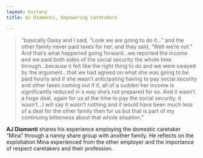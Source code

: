 ```yaml
---
layout: history
title: AJ Diamonti, Empowering Caretakers 

---
```

>“basically Daisy and I said, “Look we are going to do it…” and the other family never paid taxes for her, and they said, “Well we’re not.” And that’s what happened going forward...we reported the income and we paid both sides of the social security the whole time through...because it felt like the right thing to do and we were swayed by the argument...that we had agreed on what she was going to be paid hourly and if she wasn’t anticipating having to pay social security and other taxes coming out if it, all of a sudden her income is significantly reduced in a way she’s not prepared for so. And it wasn’t a huge deal, again for us at the time to pay the social security, it wasn’t…I will say it wasn’t nothing and it would have been much less of a deal for the other family then for us but that is part of my continuing bitterness about that whole situation.”


**AJ Diamonti** shares his experience employing the domestic caretaker “Mina” through a nanny share group with another family. He reflects on the exploitation Mina experienced from the other employer and the importance of respect caretakers and their profession.
